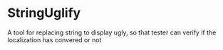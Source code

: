 # StringUglify
A tool for replacing string to display ugly, so that tester can verify if the localization has convered or not
